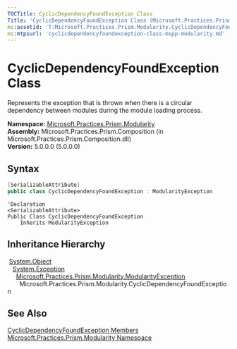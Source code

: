 ```yaml
---
TOCTitle: CyclicDependencyFoundException Class
Title: 'CyclicDependencyFoundException Class (Microsoft.Practices.Prism.Modularity)'
ms:assetid: 'T:Microsoft.Practices.Prism.Modularity.CyclicDependencyFoundException'
ms:mtpsurl: 'cyclicdependencyfoundexception-class-mspp-modularity.md'
---
```


# CyclicDependencyFoundException Class

Represents the exception that is thrown when there is a circular dependency between modules during the module loading process.

**Namespace:** [Microsoft.Practices.Prism.Modularity](/patterns-practices/reference/mspp-modularity-namespace)  
**Assembly:** Microsoft.Practices.Prism.Composition (in Microsoft.Practices.Prism.Composition.dll)  
**Version:** 5.0.0.0 (5.0.0.0)

## Syntax

```C#
[SerializableAttribute]
public class CyclicDependencyFoundException : ModularityException
```

```VB
'Declaration
<SerializableAttribute>
Public Class CyclicDependencyFoundException
	Inherits ModularityException
```

## Inheritance Hierarchy

&nbsp;[System.Object](http://msdn.microsoft.com/en-us/library/e5kfa45b)  
&nbsp;&nbsp;&nbsp;[System.Exception](/patterns-practices/reference/ieventsubscription-interface-mspp-pubsubevents)  
&nbsp;&nbsp;&nbsp;&nbsp;&nbsp;[Microsoft.Practices.Prism.Modularity.ModularityException](/patterns-practices/reference/modularityexception-class-mspp-modularity)  
&nbsp;&nbsp;&nbsp;&nbsp;&nbsp;&nbsp;&nbsp;Microsoft.Practices.Prism.Modularity.CyclicDependencyFoundException

## See Also

[CyclicDependencyFoundException Members](/patterns-practices/reference/cyclicdependencyfoundexception-members-mspp-modularity)  
[Microsoft.Practices.Prism.Modularity Namespace](/patterns-practices/reference/mspp-modularity-namespace)